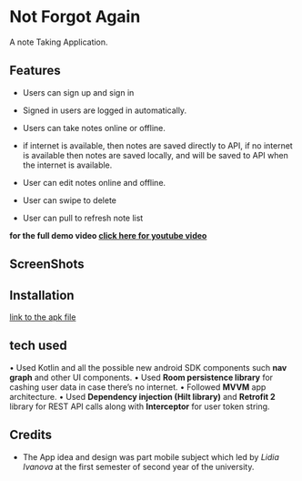 # Not Forgot Again

A note Taking Application.

## Features

* Users can sign up and sign in

* Signed in users are logged in automatically.

* Users can take notes online or offline.

* if internet is available, then notes are saved directly to API, if no internet is available then notes are saved locally, and will be saved to API when the internet is available.

* User can edit notes online and offline.

* User can swipe to delete

* User can pull to refresh note list

**for the full demo video [click here for youtube video](https://youtu.be/v7HaQTSI7wE)**

## ScreenShots


## Installation
[link to the apk file](https://github.com/AmrAbuelhamd/LifeSimulationAndroidGame/blob/master/app/release/app-release.apk)


## tech used
•	Used Kotlin and all the possible new android SDK components such **nav graph** and other UI components.
•	Used **Room persistence library** for cashing user data in case there’s no internet.
•	Followed **MVVM** app architecture.
•	Used **Dependency injection (Hilt library)** and **Retrofit 2** library for REST API calls along with **Interceptor** for user token string.

## Credits
* The App idea and design was part mobile subject which led by _Lidia Ivanova_ at the first semester of second year of the university.
